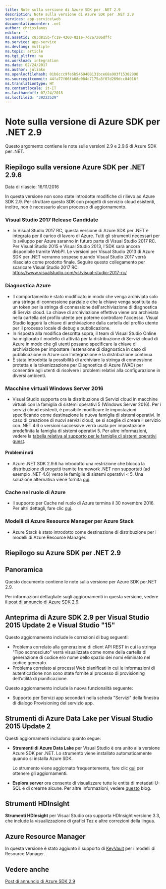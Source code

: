 ```yaml
---
title: Note sulla versione di Azure SDK per .NET 2.9
description: Note sulla versione di Azure SDK per .NET 2.9
services: app-service\web
documentationcenter: .net
author: chrissfanos
editor: ''
ms.assetid: c83d815b-fc19-4260-821e-7d2a7206dffc
ms.service: app-service
ms.devlang: multiple
ms.topic: article
ms.tgt_pltfrm: na
ms.workload: integration
ms.date: 02/24/2017
ms.author: juliako
ms.openlocfilehash: 01b8ccc9fe6b5469408131bce68a903f15382998
ms.sourcegitcommit: 44fa77f66fb68e084d7175a3f07d269dcc04016f
ms.translationtype: HT
ms.contentlocale: it-IT
ms.lasthandoff: 07/24/2018
ms.locfileid: "39222529"
---
```

# <a name="azure-sdk-for-net-29-release-notes"></a>Note sulla versione di Azure SDK per .NET 2.9

Questo argomento contiene le note sulle versioni 2.9 e 2.9.6 di Azure SDK per .NET.

## <a name="azure-sdk-for-net-296-release-summary"></a>Riepilogo sulla versione Azure SDK per .NET 2.9.6

Data di rilascio: 16/11/2016
 
In questa versione non sono state introdotte modifiche di rilievo ad Azure SDK 2.9. Per sfruttare questo SDK con progetti di servizio cloud esistenti, inoltre, non è necessario alcun processo di aggiornamento.

### <a name="visual-studio-2017-release-candidate"></a>Visual Studio 2017 Release Candidate

- In Visual Studio 2017 RC, questa versione di Azure SDK per .NET è integrata per il carico di lavoro di Azure. Tutti gli strumenti necessari per lo sviluppo per Azure saranno in futuro parte di Visual Studio 2017 RC. Per Visual Studio 2015 e Visual Studio 2013, l'SDK sarà ancora disponibile tramite WebPI. Le versioni per Visual Studio 2013 di Azure SDK per .NET verranno sospese quando Visual Studio 2017 verrà rilasciato come prodotto finale. Seguire questo collegamento per scaricare Visual Studio 2017 RC: https://www.visualstudio.com/vs/visual-studio-2017-rc/

### <a name="azure-diagnostics"></a>Diagnostica Azure

- Il comportamento è stato modificato in modo che venga archiviata solo una stringa di connessione parziale e che la chiave venga sostituita da un token per la stringa di connessione dell'archiviazione di diagnostica di Servizi cloud. La chiave di archiviazione effettiva viene ora archiviata nella cartella del profilo utente per poterne controllare l'accesso. Visual Studio leggerà la chiave di archiviazione dalla cartella del profilo utente per il processo locale di debug e pubblicazione. 
- In risposta alla modifica descritta sopra, il team di Visual Studio Online ha migliorato il modello di attività per la distribuzione di Servizi cloud di Azure in modo che gli utenti possano specificare la chiave di archiviazione per impostare l'estensione di diagnostica in caso di pubblicazione in Azure con l'integrazione e la distribuzione continua.
- È stata introdotta la possibilità di archiviare la stringa di connessione protetta e la tokenizzazione per Diagnostica di Azure (WAD) per consentire agli utenti di risolvere i problemi relativi alla configurazione in diversi ambienti.
 
### <a name="windows-server-2016-virtual-machines"></a>Macchine virtuali Windows Server 2016

- Visual Studio supporta ora la distribuzione di Servizi cloud in macchine virtuali con la famiglia di sistemi operativi 5 (Windows Server 2016). Per i servizi cloud esistenti, è possibile modificare le impostazioni specificando come destinazione la nuova famiglia di sistemi operativi. In caso di creazione di nuovi servizi cloud, se si sceglie di creare il servizio con .NET 4.6 o versioni successive verrà usata per impostazione predefinita la famiglia di sistemi operativi 5.  Per altre informazioni, vedere la [tabella relativa al supporto per le famiglie di sistemi operativi guest](https://azure.microsoft.com/documentation/articles/cloud-services-guestos-update-matrix/).

#### <a name="known-issues"></a>Problemi noti

- Azure .NET SDK 2.9.6 ha introdotto una restrizione che blocca la distribuzione di progetti tramite framework .NET non supportati (ad esempio .NET 4.6) verso le famiglie di sistemi operativi < 5. Una soluzione alternativa viene fornita [qui](https://github.com/MicrosoftDocs/azure-cloud-services-files/tree/master/Azure%20Targets%20SDK%202.9).

 
### <a name="azure-in-role-cache"></a>Cache nel ruolo di Azure 

- Il supporto per Cache nel ruolo di Azure termina il 30 novembre 2016. Per altri dettagli, fare clic [qui](https://azure.microsoft.com/blog/azure-managed-cache-and-in-role-cache-services-to-be-retired-on-11-30-2016/).

### <a name="azure-resource-manager-templates-for-azure-stack"></a>Modelli di Azure Resource Manager per Azure Stack

- Azure Stack è stato introdotto come destinazione di distribuzione per i modelli di Azure Resource Manager.


## <a name="azure-sdk-for-net-29-summary"></a>Riepilogo su Azure SDK per .NET 2.9

## <a name="overview"></a>Panoramica
Questo documento contiene le note sulla versione per Azure SDK per.NET 2.9. 

Per informazioni dettagliate sugli aggiornamenti in questa versione, vedere il [post di annuncio di Azure SDK 2.9](https://azure.microsoft.com/blog/announcing-visual-studio-azure-tools-and-sdk-2-9/).

## <a name="azure-sdk-29-for-visual-studio-2015-update-2-and-visual-studio-15-preview"></a>Anteprima di Azure SDK 2.9 per Visual Studio 2015 Update 2 e Visual Studio "15"
Questo aggiornamento include le correzioni di bug seguenti:

* Problema correlato alla generazione di client API REST in cui la stringa "Tipo sconosciuto" verrà visualizzata come nome della cartella di generazione di codice e/o nome dello spazio dei nomi eliminato nel codice generato.
* Problema correlato ai processi Web pianificati in cui le informazioni di autenticazione non sono state fornite al processo di provisioning dell’utilità di pianificazione.

Questo aggiornamento include la nuova funzionalità seguente:

* Supporto per Servizi app secondari nella scheda "Servizi" della finestra di dialogo Provisioning del servizio app. 

## <a name="azure-data-lake-tools-for-visual-studio-2015-update-2"></a>Strumenti di Azure Data Lake per Visual Studio 2015 Update 2
Questi aggiornamenti includono quanto segue:

* **Strumenti di Azure Data Lake** per Visual Studio è ora unito alla versione Azure SDK per .NET. Lo strumento viene installato automaticamente quando si installa Azure SDK. 
  
    Lo strumento viene aggiornato frequentemente, fare clic [qui](http://aka.ms/datalaketool) per ottenere gli aggiornamenti.
* **Esplora server** ora consente di visualizzare tutte le entità di metadati U-SQL e di crearne alcune. Per altre informazioni, vedere [questo](https://azure.microsoft.com/documentation/services/data-lake-analytics/) blog.

## <a name="hdinsight-tools"></a>Strumenti HDInsight
**Strumenti HDInsight** per Visual Studio ora supporta HDInsight versione 3.3, che include la visualizzazione di grafici Tez e altre correzioni della lingua.

## <a name="azure-resource-manager"></a>Azure Resource Manager
In questa versione è stato aggiunto il supporto di [KeyVault](../azure-resource-manager/resource-manager-keyvault-parameter.md) per i modelli di Resource Manager.

## <a name="see-also"></a>Vedere anche 
[Post di annuncio di Azure SDK 2.9](https://azure.microsoft.com/blog/announcing-visual-studio-azure-tools-and-sdk-2-9/)

